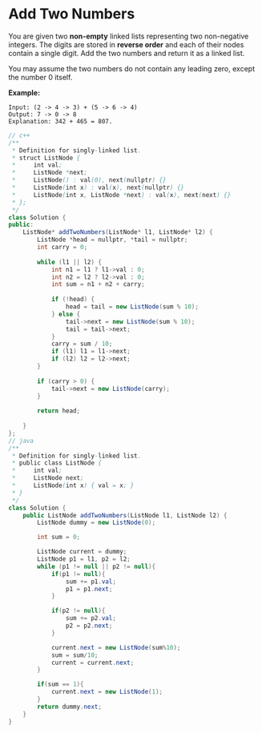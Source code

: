 #  Add Two Numbers

You are given two **non-empty** linked lists representing two non-negative integers. The digits are stored in **reverse order** and each of their nodes contain a single digit. Add the two numbers and return it as a linked list.

You may assume the two numbers do not contain any leading zero, except the number 0 itself.

**Example:**

```
Input: (2 -> 4 -> 3) + (5 -> 6 -> 4)
Output: 7 -> 0 -> 8
Explanation: 342 + 465 = 807.
```

```java
// c++
/**
 * Definition for singly-linked list.
 * struct ListNode {
 *     int val;
 *     ListNode *next;
 *     ListNode() : val(0), next(nullptr) {}
 *     ListNode(int x) : val(x), next(nullptr) {}
 *     ListNode(int x, ListNode *next) : val(x), next(next) {}
 * };
 */
class Solution {
public:
    ListNode* addTwoNumbers(ListNode* l1, ListNode* l2) {
        ListNode *head = nullptr, *tail = nullptr;
        int carry = 0;
        
        while (l1 || l2) {
            int n1 = l1 ? l1->val : 0;
            int n2 = l2 ? l2->val : 0;
            int sum = n1 + n2 + carry;
            
            if (!head) {
                head = tail = new ListNode(sum % 10);
            } else {
                tail->next = new ListNode(sum % 10);
                tail = tail->next;
            }
            carry = sum / 10;
            if (l1) l1 = l1->next;
            if (l2) l2 = l2->next;
        }
        
        if (carry > 0) {
            tail->next = new ListNode(carry);
        }
        
        return head;
        
    }
};
// java
/**
 * Definition for singly-linked list.
 * public class ListNode {
 *     int val;
 *     ListNode next;
 *     ListNode(int x) { val = x; }
 * }
 */
class Solution {
    public ListNode addTwoNumbers(ListNode l1, ListNode l2) {
        ListNode dummy = new ListNode(0);

        int sum = 0;

        ListNode current = dummy;
        ListNode p1 = l1, p2 = l2;
        while (p1 != null || p2 != null){
            if(p1 != null){
                sum += p1.val;
                p1 = p1.next;
            }

            if(p2 != null){
                sum += p2.val;
                p2 = p2.next;
            }

            current.next = new ListNode(sum%10);
            sum = sum/10;
            current = current.next;
        }

        if(sum == 1){
            current.next = new ListNode(1);
        }
        return dummy.next;
    }
}
```

